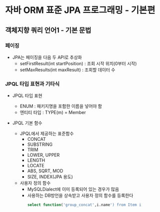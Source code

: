 # 자바 ORM 표준 JPA 프로그래밍 - 기본편

## 객체지향 쿼리 언어1 - 기본 문법

### 페이징

- JPA는 페이징을 다음 두 API로 추상화
    - setFirstResult(int startPosition) : 조회 시작 위치(0부터 시작)
    - setMaxResults(int maxResult) : 조회할 데이터 수 


### JPQL 타입 표현과 기타식

- JPQL 타입 표현 
  - ENUM : 패키지명을 포함한 이름을 넣어야 함
  - 엔티티 타입 : TYPE(m) = Member

- JPQL 기본 함수
  - JPQL에서 제공하는 표준함수 
    - CONCAT
    - SUBSTRING
    - TRIM
    - LOWER, UPPER
    - LENGTH
    - LOCATE
    - ABS, SQRT, MOD
    - SIZE, INDEX(JPA 용도)
  - 사용자 정의 함수
    - MySQLDialect에 이미 등록되어 있는 경우가 많음
    - 사용하는 DB방언을 상속받고 사용자 정의 함수를 등록한다
      ```sql 
      select function('group_concat',i.name') from Item i
      ``` 
      

  
